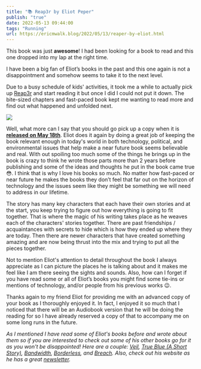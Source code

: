 ```yaml
---
title: "📚 Reap3r by Eliot Peper"
publish: "true"
date: 2022-05-13 09:44:00
tags: "Running"
url: https://ericmwalk.blog/2022/05/13/reaper-by-eliot.html
---
```


This book was just **awesome**! I had been looking for a book to read and this one dropped into my lap at the right time.

I have been a big fan of Eliot’s books in the past and this one again is not a disappointment and somehow seems to take it to the next level.

Due to a busy schedule of kids' activities, it took me a while to actually pick up [Reap3r](https://eliotpeper.com/books/reap3r) and start reading it but once I did I could not put it down. The bite-sized chapters and fast-paced book kept me wanting to read more and find out what happened and unfolded next.

![](https://ericmwalk.blog/uploads/2022/9fb2a72db8.jpg)

Well, what more can I say that you should go pick up a copy when it is **[released on May 18th](https://www.amazon.com/Reap3r-Eliot-Peper-ebook/dp/B09PZNWKGQ)**. Eliot does it again by doing a great job of keeping the book relevant enough in today's world in both technology, political, and environmental issues that help make a near future book seems believable and real. With out spoiling too much some of the things he brings up in the book is crazy to think he wrote those parts more than 2 years before publishing and some of the ideas and thoughts he put in the book came true 😳. I think that is why I love his books so much. No matter how fast-paced or near future he makes the books they don’t feel that far out on the horizon of technology and the issues seem like they might be something we will need to address in our lifetime.

The story has many key characters that each have their own stories and at the start, you keep trying to figure out how everything is going to fit together. That is where the magic of his writing takes place as he weaves each of the characters' stories together. There are past friendships / acquaintances with secrets to hide which is how they ended up where they are today. Then there are newer characters that have created something amazing and are now being thrust into the mix and trying to put all the pieces together.

Not to mention Eliot's attention to detail throughout the book I always appreciate as I can picture the places he is talking about and it makes me feel like I am there seeing the sights and sounds. Also, how can I forget if you have read some or all of Eliot’s books you might find some tie-ins or mentions of technology, and/or people from his previous works 😉.

Thanks again to my friend Eliot for providing me with an advanced copy of your book as I thoroughly enjoyed it. In fact, I enjoyed it so much that I noticed that there will be an Audiobook version that he will be doing the reading for so I have already reserved a copy of that to accompany me on some long runs in the future.

*As I mentioned I have read some of Eliot's books before and wrote about them so if you are interested to check out some of his other books go for it as you won't be disappointed! Here are a couple: [Veil](https://ericmwalk.blog/2020/05/28/veil-by-eliot.html), [True Blue (A Short Story)](https://ericmwalk.blog/2017/06/23/true-blue-a.html), [Bandwidth](https://ericmwalk.blog/2018/04/01/bandwidth-by-eliot.html), [Borderless](https://ericmwalk.blog/2020/05/28/veil-by-eliot.html), and [Breach](https://ericmwalk.blog/2019/05/breach-by-eliot-peper.html). Also, check out his website as he has a great [newsletter](https://eliotpeper.com).*